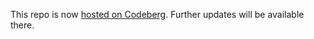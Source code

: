 This repo is now [hosted on Codeberg](https://codeberg.org/BlazingGames/blazing-site). Further updates will be available there.
